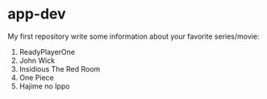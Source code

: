 # app-dev
My first repository
write some information about your favorite series/movie:
<ol>
  <li>ReadyPlayerOne</li>
  <li>John Wick</li>
  <li>Insidious The Red Room</li>
  <li>One Piece</li>
  <li>Hajime no Ippo</li>
</ol>
